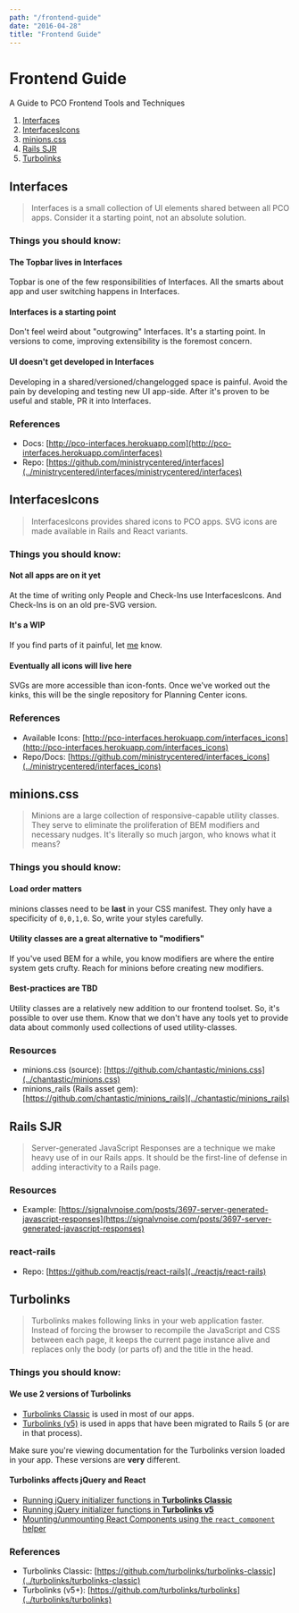 ```yaml
---
path: "/frontend-guide"
date: "2016-04-28"
title: "Frontend Guide"
---
```


# Frontend Guide
A Guide to PCO Frontend Tools and Techniques

1. [Interfaces](#interfaces)
1. [InterfacesIcons](#interfacesicons)
1. [minions.css](#minionscss)
1. [Rails SJR](#rails-sjr)
1. [Turbolinks](#turbolinks)

## Interfaces
> Interfaces is a small collection of UI elements shared between all PCO apps. Consider it a starting point, not an absolute solution.

### Things you should know:

#### The Topbar lives in Interfaces
Topbar is one of the few responsibilities of Interfaces. All the smarts about app and user switching happens in Interfaces.

#### Interfaces is a starting point
Don't feel weird about "outgrowing" Interfaces. It's a starting point. In versions to come, improving extensibility is the foremost concern.

#### UI doesn't get developed in Interfaces
Developing in a shared/versioned/changelogged space is painful. Avoid the pain by developing and testing new UI app-side. After it's proven to be useful and stable, PR it into Interfaces.

### References
* Docs: [http://pco-interfaces.herokuapp.com](http://pco-interfaces.herokuapp.com/interfaces)  
* Repo: [https://github.com/ministrycentered/interfaces](../ministrycentered/interfaces/ministrycentered/interfaces)

## InterfacesIcons
> InterfacesIcons provides shared icons to PCO apps. SVG icons are made available in Rails and React variants.

### Things you should know:

#### Not all apps are on it yet
At the time of writing only People and Check-Ins use InterfacesIcons. And Check-Ins is on an old pre-SVG version.

#### It's a WIP
If you find parts of it painful, let [me](../chantastic) know.

#### Eventually all icons will live here
SVGs are more accessible than icon-fonts. Once we've worked out the kinks, this will be the single repository for Planning Center icons.

### References
* Available Icons: [http://pco-interfaces.herokuapp.com/interfaces_icons](http://pco-interfaces.herokuapp.com/interfaces_icons)  
* Repo/Docs: [https://github.com/ministrycentered/interfaces_icons](../ministrycentered/interfaces_icons)

## minions.css
> Minions are a large collection of responsive-capable utility classes. They serve to eliminate the proliferation of BEM modifiers and necessary nudges. It's literally so much jargon, who knows what it means?

### Things you should know:

#### Load order matters
minions classes need to be **last** in your CSS manifest. They only have a specificity of `0,0,1,0`. So, write your styles carefully.

#### Utility classes are a great alternative to "modifiers"
If you've used BEM for a while, you know modifiers are where the entire system gets crufty. Reach for minions before creating new modifiers.

#### Best-practices are TBD
Utility classes are a relatively new addition to our frontend toolset. So, it's possible to over use them. Know that we don't have any tools yet to provide data about commonly used collections of used utility-classes.

### Resources
* minions.css (source): [https://github.com/chantastic/minions.css](../chantastic/minions.css)  
* minions_rails (Rails asset gem): [https://github.com/chantastic/minions_rails](../chantastic/minions_rails)  

## Rails SJR
> Server-generated JavaScript Responses are a technique we make heavy use of in our Rails apps. It should be the first-line of defense in adding interactivity to a Rails page.

### Resources

* Example: [https://signalvnoise.com/posts/3697-server-generated-javascript-responses](https://signalvnoise.com/posts/3697-server-generated-javascript-responses)

### react-rails

* Repo: [https://github.com/reactjs/react-rails](../reactjs/react-rails)

## Turbolinks
> Turbolinks makes following links in your web application faster. Instead of forcing the browser to recompile the JavaScript and CSS between each page, it keeps the current page instance alive and replaces only the body (or parts of) and the title in the head.

### Things you should know:

#### We use 2 versions of Turbolinks
* [Turbolinks Classic](../turbolinks/turbolinks-classic) is used in most of our apps.
* [Turbolinks (v5)](../turbolinks/turbolinks) is used in apps that have been migrated to Rails 5 (or are in that process).

Make sure you're viewing documentation for the Turbolinks version loaded in your app. These versions are **very** different.

#### Turbolinks affects jQuery and React
* [Running jQuery initializer functions in **Turbolinks Classic**](../turbolinks/turbolinks#running-javascript-when-a-page-loads)
* [Running jQuery initializer functions in **Turbolinks v5**](../turbolinks/turbolinks#running-javascript-when-a-page-loads)
* [Mounting/unmounting React Components using the `react_component` helper](../reactjs/react-rails#rendering--mounting)

### References
* Turbolinks Classic: [https://github.com/turbolinks/turbolinks-classic](../turbolinks/turbolinks-classic)
* Turbolinks (v5+): [https://github.com/turbolinks/turbolinks](../turbolinks/turbolinks)
